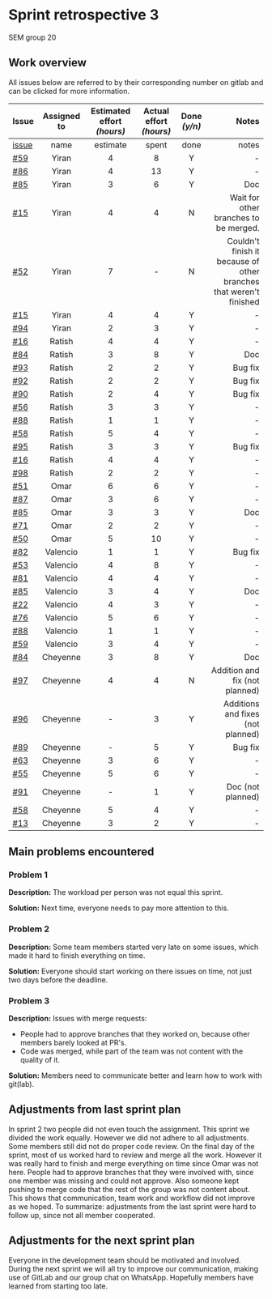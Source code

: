 # Sprint retrospective 3
SEM group 20

## Work overview

All issues below are referred to by their corresponding number on gitlab and can be clicked for more information.

| Issue  | Assigned to | Estimated effort *(hours)* | Actual effort *(hours)* | Done *(y/n)* | Notes |
| ------ |:-----------:| :-------------------------:| :----------------------:| :-----------:| ----:|
| [issue](link) | name | estimate | spent | done | notes |
| [#59](https://gitlab.ewi.tudelft.nl/cse2115/2019-2020/BS/sem-group-20/template/issues/59) | Yiran | 4 | 8 | Y | - |
| [#86](https://gitlab.ewi.tudelft.nl/cse2115/2019-2020/BS/sem-group-20/template/issues/86) | Yiran | 4 | 13 | Y | - |
| [#85](https://gitlab.ewi.tudelft.nl/cse2115/2019-2020/BS/sem-group-20/template/issues/85) | Yiran | 3 | 6 | Y | Doc |
| [#15](https://gitlab.ewi.tudelft.nl/cse2115/2019-2020/BS/sem-group-20/template/issues/15) | Yiran | 4 | 4 | N | Wait for other branches to be merged. |
| [#52](https://gitlab.ewi.tudelft.nl/cse2115/2019-2020/BS/sem-group-20/template/issues/52) | Yiran | 7 | - | N | Couldn't finish it because of other branches that weren't finished |
| [#15](https://gitlab.ewi.tudelft.nl/cse2115/2019-2020/BS/sem-group-20/template/issues/15) | Yiran | 4 | 4 | Y | - |
| [#94](https://gitlab.ewi.tudelft.nl/cse2115/2019-2020/BS/sem-group-20/template/issues/94) | Yiran | 2 | 3 | Y | - |
| [#16](https://gitlab.ewi.tudelft.nl/cse2115/2019-2020/BS/sem-group-20/template/issues/16) | Ratish | 4 | 4 | Y | - |
| [#84](https://gitlab.ewi.tudelft.nl/cse2115/2019-2020/BS/sem-group-20/template/issues/84) | Ratish | 3 | 8 | Y | Doc |
| [#93](https://gitlab.ewi.tudelft.nl/cse2115/2019-2020/BS/sem-group-20/template/issues/93) | Ratish | 2 | 2 | Y | Bug fix |
| [#92](https://gitlab.ewi.tudelft.nl/cse2115/2019-2020/BS/sem-group-20/template/issues/92) | Ratish | 2 | 2 | Y | Bug fix |
| [#90](https://gitlab.ewi.tudelft.nl/cse2115/2019-2020/BS/sem-group-20/template/issues/90) | Ratish | 2 | 4 | Y | Bug fix |
| [#56](https://gitlab.ewi.tudelft.nl/cse2115/2019-2020/BS/sem-group-20/template/issues/56) | Ratish | 3 | 3 | Y | - |
| [#88](https://gitlab.ewi.tudelft.nl/cse2115/2019-2020/BS/sem-group-20/template/issues/88) | Ratish | 1 | 1 | Y | - |
| [#58](https://gitlab.ewi.tudelft.nl/cse2115/2019-2020/BS/sem-group-20/template/issues/58) | Ratish | 5 | 4 | Y | - |
| [#95](https://gitlab.ewi.tudelft.nl/cse2115/2019-2020/BS/sem-group-20/template/issues/95) | Ratish | 3 | 3 | Y | Bug fix |
| [#16](https://gitlab.ewi.tudelft.nl/cse2115/2019-2020/BS/sem-group-20/template/issues/16) | Ratish | 4 | 4 | Y | - |
| [#98](https://gitlab.ewi.tudelft.nl/cse2115/2019-2020/BS/sem-group-20/template/issues/98) | Ratish | 2 | 2 | Y | - |
| [#51](https://gitlab.ewi.tudelft.nl/cse2115/2019-2020/BS/sem-group-20/template/issues/51) | Omar | 6 | 6 | Y | - |
| [#87](https://gitlab.ewi.tudelft.nl/cse2115/2019-2020/BS/sem-group-20/template/issues/87) | Omar | 3 | 6 | Y | - |
| [#85](https://gitlab.ewi.tudelft.nl/cse2115/2019-2020/BS/sem-group-20/template/issues/85) | Omar | 3 | 3 | Y | Doc |
| [#71](https://gitlab.ewi.tudelft.nl/cse2115/2019-2020/BS/sem-group-20/template/issues/71) | Omar | 2 | 2 | Y | - |
| [#50](https://gitlab.ewi.tudelft.nl/cse2115/2019-2020/BS/sem-group-20/template/issues/50) | Omar | 5 | 10| Y | - |
| [#82](https://gitlab.ewi.tudelft.nl/cse2115/2019-2020/BS/sem-group-20/template/issues/82) | Valencio | 1 | 1 | Y | Bug fix |
| [#53](https://gitlab.ewi.tudelft.nl/cse2115/2019-2020/BS/sem-group-20/template/issues/53) | Valencio | 4 | 8 | Y | - |
| [#81](https://gitlab.ewi.tudelft.nl/cse2115/2019-2020/BS/sem-group-20/template/issues/81) | Valencio | 4 | 4 | Y | - |
| [#85](https://gitlab.ewi.tudelft.nl/cse2115/2019-2020/BS/sem-group-20/template/issues/85) | Valencio | 3 | 4 | Y | Doc |
| [#22](https://gitlab.ewi.tudelft.nl/cse2115/2019-2020/BS/sem-group-20/template/issues/22) | Valencio | 4 | 3 | Y | - |
| [#76](https://gitlab.ewi.tudelft.nl/cse2115/2019-2020/BS/sem-group-20/template/issues/76) | Valencio | 5 | 6 | Y | - |
| [#88](https://gitlab.ewi.tudelft.nl/cse2115/2019-2020/BS/sem-group-20/template/issues/88) | Valencio | 1 | 1 | Y | - |
| [#59](https://gitlab.ewi.tudelft.nl/cse2115/2019-2020/BS/sem-group-20/template/issues/59) | Valencio | 3 | 4 | Y | - |
| [#84](https://gitlab.ewi.tudelft.nl/cse2115/2019-2020/BS/sem-group-20/template/issues/84) | Cheyenne | 3 | 8 | Y | Doc |
| [#97](https://gitlab.ewi.tudelft.nl/cse2115/2019-2020/BS/sem-group-20/template/issues/97) | Cheyenne | 4 | 4 | N | Addition and fix (not planned) |
| [#96](https://gitlab.ewi.tudelft.nl/cse2115/2019-2020/BS/sem-group-20/template/issues/96) | Cheyenne | - | 3 | Y | Additions and fixes (not planned) |
| [#89](https://gitlab.ewi.tudelft.nl/cse2115/2019-2020/BS/sem-group-20/template/issues/89) | Cheyenne | - | 5 | Y | Bug fix |
| [#63](https://gitlab.ewi.tudelft.nl/cse2115/2019-2020/BS/sem-group-20/template/issues/63) | Cheyenne | 3 | 6 | Y | - |
| [#55](https://gitlab.ewi.tudelft.nl/cse2115/2019-2020/BS/sem-group-20/template/issues/55) | Cheyenne | 5 | 6 | Y | - |
| [#91](https://gitlab.ewi.tudelft.nl/cse2115/2019-2020/BS/sem-group-20/template/issues/91) | Cheyenne | - | 1 | Y | Doc (not planned)|
| [#58](https://gitlab.ewi.tudelft.nl/cse2115/2019-2020/BS/sem-group-20/template/issues/58) | Cheyenne | 5 | 4 | Y | - |
| [#13](https://gitlab.ewi.tudelft.nl/cse2115/2019-2020/BS/sem-group-20/template/issues/13) | Cheyenne | 3 | 2 | Y | - |








## Main problems encountered

### Problem 1
**Description:** The workload per person was not equal this sprint.

**Solution:** Next time, everyone needs to pay more attention to this.

### Problem 2
**Description:** Some team members started very late on some issues, which made it hard to finish everything on time.

**Solution:** Everyone should start working on there issues on time, not just two days before the deadline.

### Problem 3
**Description:** Issues with merge requests: 
* People had to approve branches that they worked on, because other members barely looked at PR's.
* Code was merged, while part of the team was not content with the quality of it.


**Solution:** Members need to communicate better and learn how to work with git(lab).

## Adjustments from last sprint plan 

In sprint 2 two people did not even touch the assignment. This sprint we divided the work equally. However we did not adhere to all adjustments. Some members still did not do proper code review. On the final day of the sprint, most of us worked hard to review and merge all the work. However it was really hard to finish and merge everything on time since Omar was not here. People had to approve branches that they were involved with, since one member was missing and could not approve. Also someone kept pushing to merge code that the rest of the group was not content about. This shows that communication, team work and workflow did not improve as we hoped. To summarize: adjustments from the last sprint were hard to follow up, since not all member cooperated.



## Adjustments for the next sprint plan 

Everyone in the development team should be motivated and involved. During the next sprint we will all try to improve our communication, making use of GitLab and our group chat on WhatsApp. Hopefully members have learned from starting too late.



